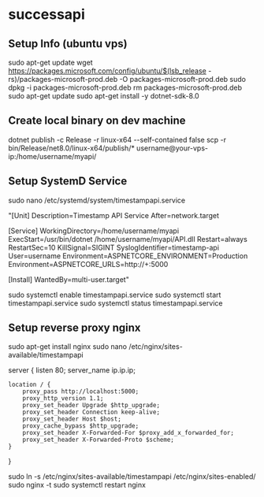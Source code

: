 # successapi

## Setup Info (ubuntu vps)
sudo apt-get update
wget https://packages.microsoft.com/config/ubuntu/$(lsb_release -rs)/packages-microsoft-prod.deb -O packages-microsoft-prod.deb
sudo dpkg -i packages-microsoft-prod.deb
rm packages-microsoft-prod.deb
sudo apt-get update
sudo apt-get install -y dotnet-sdk-8.0

## Create local binary on dev machine
dotnet publish -c Release -r linux-x64 --self-contained false
scp -r bin/Release/net8.0/linux-x64/publish/* username@your-vps-ip:/home/username/myapi/

## Setup SystemD Service
sudo nano /etc/systemd/system/timestampapi.service

"[Unit]
Description=Timestamp API Service
After=network.target

[Service]
WorkingDirectory=/home/username/myapi
ExecStart=/usr/bin/dotnet /home/username/myapi/API.dll
Restart=always
RestartSec=10
KillSignal=SIGINT
SyslogIdentifier=timestamp-api
User=username
Environment=ASPNETCORE_ENVIRONMENT=Production
Environment=ASPNETCORE_URLS=http://+:5000

[Install]
WantedBy=multi-user.target"

sudo systemctl enable timestampapi.service
sudo systemctl start timestampapi.service
sudo systemctl status timestampapi.service

## Setup reverse proxy nginx
sudo apt-get install nginx
sudo nano /etc/nginx/sites-available/timestampapi

server {
    listen 80;
    server_name ip.ip.ip;

    location / {
        proxy_pass http://localhost:5000;
        proxy_http_version 1.1;
        proxy_set_header Upgrade $http_upgrade;
        proxy_set_header Connection keep-alive;
        proxy_set_header Host $host;
        proxy_cache_bypass $http_upgrade;
        proxy_set_header X-Forwarded-For $proxy_add_x_forwarded_for;
        proxy_set_header X-Forwarded-Proto $scheme;
    }
}

sudo ln -s /etc/nginx/sites-available/timestampapi /etc/nginx/sites-enabled/
sudo nginx -t
sudo systemctl restart nginx
